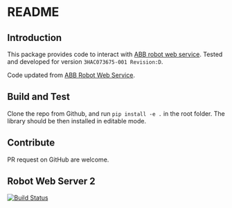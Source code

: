 # README

## Introduction

This package provides code to interact with [ABB robot web service](https://developercenter.robotstudio.com/api/RWS?urls.primaryName=Introduction).
Tested and developed for version `3HAC073675-001 Revision:D`.

Code updated from [ABB Robot Web Service](https://github.com/prinsWindy/ABB-Robot-Machine-Vision/tree/master/RobotWebServices).

## Build and Test

Clone the repo from Github, and run `pip install -e .` in the root folder.
The library should be then installed in editable mode.

## Contribute

PR request on GitHub are welcome.

## Robot Web Server 2

[![Build Status](https://dev.azure.com/devsdb/CRD-NT_ARCO/_apis/build/status/rws2?branchName=refs%2Fpull%2F12569%2Fmerge)](https://dev.azure.com/devsdb/CRD-NT_ARCO/_build/latest?definitionId=854&branchName=refs%2Fpull%2F12569%2Fmerge)

